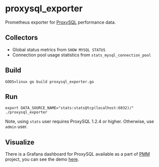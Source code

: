 # proxysql_exporter

Prometheus exporter for [ProxySQL](https://github.com/sysown/proxysql) performance data.

## Collectors

 * Global status metrics from `SHOW MYSQL STATUS`
 * Connection pool usage statistics from `stats_mysql_connection_pool`

## Build

```
GOOS=linux go build proxysql_exporter.go
```

## Run

```
export DATA_SOURCE_NAME="stats:stats@tcp(localhost:6032)/"
./proxysql_exporter
```

Note, using `stats` user requires ProxySQL 1.2.4 or higher. Otherwise, use `admin` user.

## Visualize

There is a Grafana dashboard for ProxySQL available as a part of [PMM](https://www.percona.com/doc/percona-monitoring-and-management/index.html) project, you can see the demo [here](https://pmmdemo.percona.com/graph/dashboard/db/proxysql-overview).
